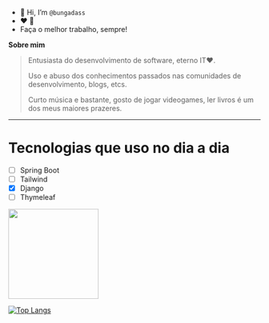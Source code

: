 - 👋 Hi, I’m `@bungadass`
- ❤️ 🥷
- Faça o melhor trabalho, sempre!
 
**Sobre mim**

>Entusiasta do desenvolvimento de software, eterno IT❤️.
>
>Uso e abuso dos conhecimentos passados nas comunidades de desenvolvimento, blogs, etcs.
>
>Curto música e bastante, gosto de jogar videogames, ler livros é um dos meus maiores prazeres.

***
# Tecnologias que uso no dia a dia
- [ ] Spring Boot
- [ ] Tailwind
- [x] Django
- [ ] Thymeleaf
<!---
bungaantonio/bungaantonio is a ✨ special ✨ repository because its `README.md` (this file) appears on your GitHub profile.
You can click the Preview link to take a look at your changes.
--->

<div>
  <a href="https://github.com/bungaantonio">
  <img height="180em" src="https://github-readme-stats.vercel.app/api?username=bungaantonio&show_icons=true&theme=dark&include_all_commits=true&count_private=true"/>
<div>
 
 
 ![Top Langs](https://github-readme-stats.vercel.app/api/top-langs/?username=bungaantonio&hide_progress=true)
